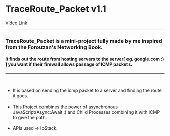 <h1>TraceRoute_Packet v1.1</h1>
 <a href="https://www.youtube.com/watch?v=j3y-1q0Dn3c&t=74s">Video Link</a> 
<hr>
<h3><spanstyle ="font-style : italic">TraceRoute_Packet is a mini-project fully made by me inspired from the Forouzan's Networking Book.<span></h3>
 <h4> It finds out the route from hosting servers to the server[ eg. google.com :) ] you want if their firewall allows passage of ICMP packets. </h4>
 <hr style = "color : black">
<br>
<ul>
<li>It is based on sending the icmp packet to a server and finding the route it goes.</li>
<br>
<li>This Project combines the power of asynchronous JavaScript(Async:Await :) and Child Processes combining it with ICMP to give the path.</li>
<br>
<li> APIs used  -> IpStack.</li>
<ul>
 
